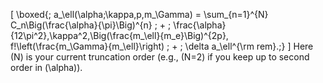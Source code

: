 [
\boxed{; a_\ell(\alpha;\kappa,p,m_\Gamma) = \sum_{n=1}^{N} C_n\Big(\frac{\alpha}{\pi}\Big)^{n} ; + ; \frac{\alpha}{12\pi^2},\kappa^2,\Big(\frac{m_\ell}{m_e}\Big)^{2p}, f!\left(\frac{m_\Gamma}{m_\ell}\right) ; + ; \delta a_\ell^{\rm rem}.;}
]
Here (N) is your current truncation order (e.g., (N=2) if you keep up to second order in (\alpha)).